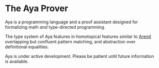 # The Aya Prover

Aya is a programming language and a proof assistant designed for formalizing math _and_ type-directed programming.

The type system of Aya features in homotopical features similar to [Arend]
overlapping but confluent pattern matching, and abstraction over definitional equalities.

Aya is under active development. Please be patient until future information is available.

[Arend]: https://arend-lang.github.io
